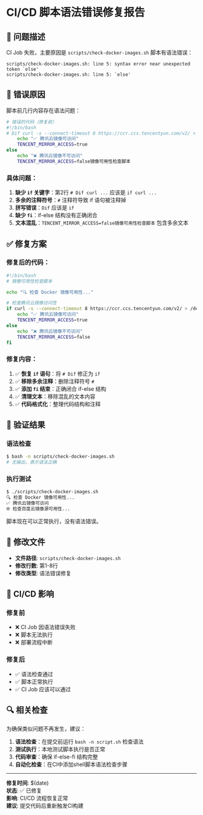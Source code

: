 # CI/CD 脚本语法错误修复报告

## 🔧 问题描述

CI Job 失败，主要原因是 `scripts/check-docker-images.sh` 脚本有语法错误：

```
scripts/check-docker-images.sh: line 5: syntax error near unexpected token `else'
scripts/check-docker-images.sh: line 5: `else'
```

## 🐛 错误原因

脚本前几行内容存在语法问题：

```bash
# 错误的代码（修复前）
#!/bin/bash
# Dif curl -s --connect-timeout 8 https://ccr.ccs.tencentyun.com/v2/ > /dev/null; then
    echo "✅ 腾讯云镜像可访问"
    TENCENT_MIRROR_ACCESS=true
else
    echo "❌ 腾讯云镜像不可访问"
    TENCENT_MIRROR_ACCESS=false镜像可用性检查脚本
```

### 具体问题：

1. **缺少 `if` 关键字**：第2行 `# Dif curl ...` 应该是 `if curl ...`
2. **多余的注释符号**：`#` 注释符导致 if 语句被注释掉
3. **拼写错误**：`Dif` 应该是 `if`
4. **缺少 `fi`**：if-else 结构没有正确闭合
5. **文本混乱**：`TENCENT_MIRROR_ACCESS=false镜像可用性检查脚本` 包含多余文本

## ✅ 修复方案

### 修复后的代码：

```bash
#!/bin/bash
# 镜像可用性检查脚本

echo "🔍 检查 Docker 镜像可用性..."

# 检查腾讯云镜像访问性
if curl -s --connect-timeout 8 https://ccr.ccs.tencentyun.com/v2/ > /dev/null; then
    echo "✅ 腾讯云镜像可访问"
    TENCENT_MIRROR_ACCESS=true
else
    echo "❌ 腾讯云镜像不可访问"
    TENCENT_MIRROR_ACCESS=false
fi
```

### 修复内容：

1. ✅ **恢复 `if` 语句**：将 `# Dif` 修正为 `if`
2. ✅ **移除多余注释**：删除注释符号 `#`
3. ✅ **添加 `fi` 结束**：正确闭合 if-else 结构
4. ✅ **清理文本**：移除混乱的文本内容
5. ✅ **代码格式化**：整理代码结构和注释

## 🧪 验证结果

### 语法检查

```bash
$ bash -n scripts/check-docker-images.sh
# 无输出，表示语法正确
```

### 执行测试

```bash
$ ./scripts/check-docker-images.sh
🔍 检查 Docker 镜像可用性...
✅ 腾讯云镜像可访问
🌐 检查百度云镜像源可用性...
```

脚本现在可以正常执行，没有语法错误。

## 📁 修改文件

- **文件路径**: `scripts/check-docker-images.sh`
- **修改行数**: 第1-8行
- **修改类型**: 语法错误修复

## 🚀 CI/CD 影响

### 修复前
- ❌ CI Job 因语法错误失败
- ❌ 脚本无法执行
- ❌ 部署流程中断

### 修复后
- ✅ 语法检查通过
- ✅ 脚本正常执行
- ✅ CI Job 应该可以通过

## 🔍 相关检查

为确保类似问题不再发生，建议：

1. **语法检查**：在提交前运行 `bash -n script.sh` 检查语法
2. **测试执行**：本地测试脚本执行是否正常
3. **代码审查**：确保 if-else-fi 结构完整
4. **自动化检查**：在CI中添加shell脚本语法检查步骤

---

**修复时间**: $(date)  
**状态**: ✅ 已修复  
**影响**: CI/CD 流程恢复正常  
**建议**: 提交代码后重新触发CI构建
